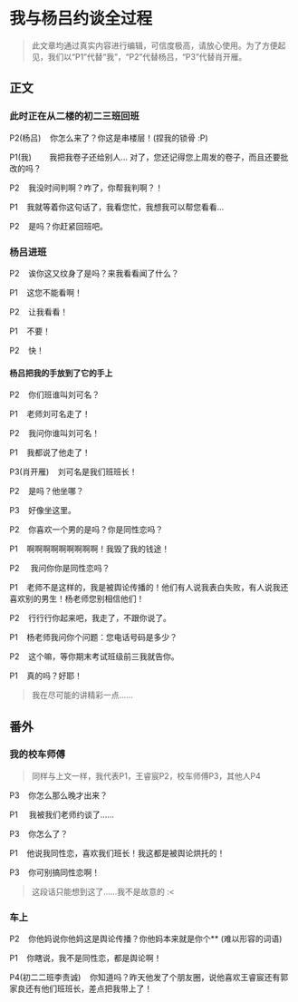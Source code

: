 # 我与杨吕约谈全过程

> 此文章均通过真实内容进行编辑，可信度极高，请放心使用。为了方便起见，我们以“P1”代替“我”，“P2”代替杨吕，“P3”代替肖开雁。

## 正文

### 此时正在从二楼的初二三班回班

P2(杨吕)    你怎么来了？你这是串楼层！(捏我的锁骨 :P)

P1(我)        我把我卷子还给别人... 对了，您还记得您上周发的卷子，而且还要批改的吗？

P2    我没时间判啊？咋了，你帮我判啊？！

P1    我就等着你这句话了，我看您忙，我想我可以帮您看看...

P2    是吗？你赶紧回班吧。

### 杨吕进班

P2    诶你这又纹身了是吗？来我看看闻了什么？

P1    这您不能看啊！

P2    让我看看！

P1    不要！

P2    快！

#### 杨吕把我的手放到了它的手上

P2    你们班谁叫刘可名？

P1    老师刘可名走了！

P2    我问你谁叫刘可名！

P1    我都说了他走了！

P3(肖开雁)    刘可名是我们班班长！

P2    是吗？他坐哪？

P3    好像坐这里。

P2    你喜欢一个男的是吗？你是同性恋吗？

P1    啊啊啊啊啊啊啊啊啊！我毁了我的钱途！

P2     我问你你是同性恋吗？

P1    老师不是这样的，我是被舆论传播的！他们有人说我表白失败，有人说我还喜欢别的男生！杨老师您别相信他们！

P2    行行行你起来吧，我走了，不跟你说了。

P1    杨老师我问你个问题：您电话号码是多少？

P2    这个嘛，等你期末考试班级前三我就告你。

P1    真的吗？好耶！

> 我在尽可能的讲精彩一点......

## 番外

### 我的校车师傅

> 同样与上文一样，我代表P1，王睿宸P2，校车师傅P3，其他人P4

P3    你怎么那么晚才出来？

P1     我被我们老师约谈了......

P3    你怎么了？

P1    他说我同性恋，喜欢我们班长！我这都是被舆论烘托的！

P3    你可别搞同性恋啊！

> 这段话只能想到这了......我不是故意的 :<

### 车上

P2    你他妈说你他妈这是舆论传播？你他妈本来就是你个** (难以形容的词语)

P1    你瞎说，我不是同性恋，都是舆论啊！

P4(初二二班李责诚)    你知道吗？昨天他发了个朋友圈，说他喜欢王睿宸还有郭家良还有他们班班长，差点把我带上了！

